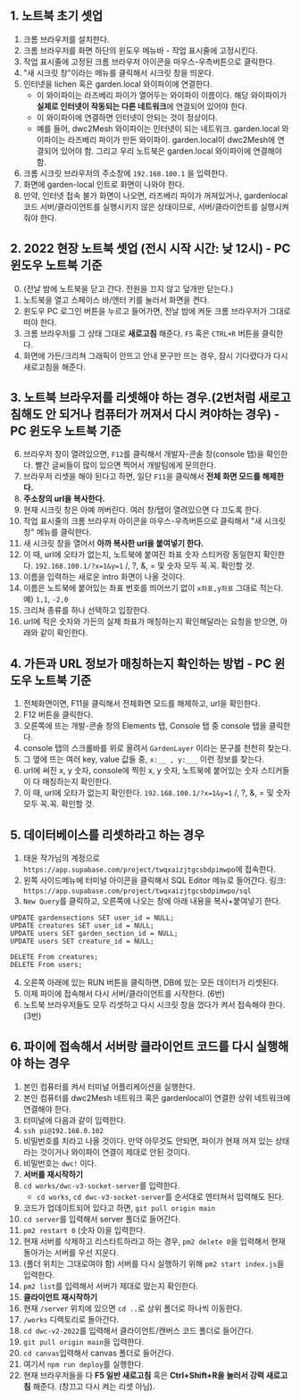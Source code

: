 ## 1. 노트북 초기 셋업
1. 크롬 브라우저를 설치한다. 
2. 크롬 브라우저를 화면 하단의 윈도우 메뉴바 - 작업 표시줄에 고정시킨다. 
4. 작업 표시줄에 고정된 크롬 브라우저 아이콘을 마우스-우측버튼으로 클릭한다. 
5. "새 시크릿 창"이라는 메뉴를 클릭해서 시크릿 창을 띄운다. 
6. 인터넷을 lichen 혹은 garden.local 와이파이에 연결한다. 
    - 이 와이파이는 라즈베리 파이가 열어두는 와이파이 이름이다. 해당 와이파이가 **실제로 인터넷이 작동되는 다른 네트워크**에 연결되어 있어야 한다.
    - 이 와이파이에 연결하면 인터넷이 안되는 것이 정상이다.
    - 예를 들어, dwc2Mesh 와이파이는 인터넷이 되는 네트워크. garden.local 와이파이는 라즈베리 파이가 만든 와이파이. garden.local이 dwc2Mesh에 연결되어 있어야 함. 그리고 우리 노트북은 garden.local 와이파이에 연결해야 함.
7. 크롬 시크릿 브라우저의 주소창에 `192.168.100.1` 을 입력한다. 
8. 화면에 garden-local 인트로 화면이 나와야 한다. 
9. 만약, 인터넷 접속 불가 화면이 나오면, 라즈베리 파이가 꺼져있거나, gardenlocal 코드 서버/클라이언트를 실행시키지 않은 상태이므로, 서버/클라이언트를 실행시켜줘야 한다.

## 2. 2022 현장 노트북 셋업 (전시 시작 시간: 낮 12시) - PC 윈도우 노트북 기준
0. (전날 밤에 노트북을 닫고 간다. 전원을 끄지 않고 덮개만 닫는다.)
1. 노트북을 열고 스페이스 바/엔터 키를 눌러서 화면을 켠다.
2. 윈도우 PC 로그인 버튼을 누르고 들어가면, 전날 밤에 켜둔 크롬 브라우저가 그대로 떠야 한다. 
3. 크롬 브라우저를 그 상태 그대로 **새로고침** 해준다. `F5` 혹은 `CTRL+R` 버튼을 클릭한다.
4. 화면에 가든/크리쳐 그래픽이 안뜨고 안내 문구만 뜨는 경우, 잠시 기다렸다가 다시 새로고침을 해준다. 

## 3. 노트북 브라우저를 리셋해야 하는 경우.(2번처럼 새로고침해도 안 되거나 컴퓨터가 꺼져서 다시 켜야하는 경우) - PC 윈도우 노트북 기준
6. 브라우저 창이 열려있으면, `F12`를 클릭해서 개발자-콘솔 창(console 탭)을 확인한다. 빨간 글씨들이 많이 있으면 찍어서 개발팀에게 문의한다. 
7. 브라우저 리셋을 해야 된다고 하면, 일단 `F11`을 클릭해서 **전체 화면 모드를 해제한다.**
8. **주소창의 url을 복사한다.**
9. 현재 시크릿 창은 아예 꺼버린다. 여러 창/탭이 열려있으면 다 끄도록 한다. 
10. 작업 표시줄의 크롬 브라우저 아이콘을 마우스-우측버튼으로 클릭해서 "새 시크릿 창" 메뉴를 클릭한다.
11. 새 시크릿 창을 열어서 **아까 복사한 url을 붙여넣기 한다.**
12. 이 때, url에 오타가 없는지, 노트북에 붙여진 좌표 숫자 스티커랑 동일한지 확인한다. `192.168.100.1/?x=1&y=1` /, ?, &, = 및 숫자 모두 꼭.꼭. 확인할 것. 
13. 이름을 입력하는 새로운 intro 화면이 나올 것이다. 
14. 이름은 노트북에 붙어있는 좌표 번호를 띄어쓰기 없이 `x좌표,y좌표` 그대로 적는다. 예) `1,1`, `-2,0`
15. 크리쳐 종류를 하나 선택하고 입장한다.
16. url에 적은 숫자와 가든의 실제 좌표가 매칭하는지 확인해달라는 요청을 받으면, 아래와 같이 확인한다.

## 4. 가든과 URL 정보가 매칭하는지 확인하는 방법 - PC 윈도우 노트북 기준
1. 전체화면이면, F11을 클릭해서 전체화면 모드를 해제하고, url을 확인한다. 
2. F12 버튼을 클릭한다.
3. 오른쪽에 뜨는 개발-콘솔 창의 Elements 탭, Console 탭 중 console 탭을 클릭한다.
4. console 탭의 스크롤바를 위로 올려서 `GardenLayer` 이라는 문구를 천천히 찾는다.
5. 그 옆에 뜨는 여러 key, value 값들 중, `x:__ , y:___` 이런 정보를 찾는다.
6. url에 써진 x, y 숫자, console에 찍힌 x, y 숫자, 노트북에 붙어있는 숫자 스티커들이 다 매칭하는지 확인한다.
7. 이 때, url에 오타가 없는지 확인한다. `192.168.100.1/?x=1&y=1` /, ?, &, = 및 숫자 모두 꼭.꼭. 확인할 것. 

## 5. 데이터베이스를 리셋하라고 하는 경우
1. 태윤 작가님의 계정으로 `https://app.supabase.com/project/twqxaizjtgcsbdpimwpo`에 접속한다.
2. 왼쪽 사이드메뉴에 터미널 아이콘을 클릭해서 SQL Editor 메뉴로 들어간다. 링크: `https://app.supabase.com/project/twqxaizjtgcsbdpimwpo/sql`
3. `New Query`를 클릭하고, 오른쪽에 나오는 창에 아래 내용을 복사+붙여넣기 한다.
```
UPDATE gardensections SET user_id = NULL;
UPDATE creatures SET user_id = NULL;
UPDATE users SET garden_section_id = NULL;
UPDATE users SET creature_id = NULL;

DELETE From creatures;
DELETE From users;
```
4. 오른쪽 아래에 있는 RUN 버튼을 클릭하면, DB에 있는 모든 데이터가 리셋된다. 
5. 이제 파이에 접속해서 다시 서버/클라이언트를 시작한다. (6번)
6. 노트북 브라우저들도 모두 리셋하고 다시 시크릿 창을 껐다가 켜서 접속해야 한다. (3번)

## 6. 파이에 접속해서 서버랑 클라이언트 코드를 다시 실행해야 하는 경우
1. 본인 컴퓨터를 켜서 터미널 어플리케이션을 실행한다.
2. 본인 컴퓨터를 dwc2Mesh 네트워크 혹은 gardenlocal이 연결한 상위 네트워크에 연결해야 한다. 
3. 터미널에 다음과 같이 입력한다.
4. `ssh pi@192.168.0.102` 
5. 비밀번호를 치라고 나올 것이다. 만약 아무것도 안되면, 파이가 현재 꺼져 있는 상태라는 것이거나 와이파이 연결이 제대로 안된 것이다. 
6. 비밀번호는 `dwc!` 이다. 
7. **서버를 재시작하기**
8. `cd works/dwc-v3-socket-server`를 입력한다. 
    - `cd works`, `cd dwc-v3-socket-server`를 순서대로 엔터쳐서 입력해도 된다. 
9. 코드가 업데이트되어 있다고 하면, `git pull origin main`
10. `cd server`를 입력해서 server 폴더로 들어간다. 
11. `pm2 restart 0` (숫자 0)을 입력한다. 
12. 현재 서버를 삭제하고 리스타트하라고 하는 경우, `pm2 delete 0`을 입력해서 현재 돌아가는 서버를 우선 지운다. 
13. (폴더 위치는 그대로여야 함) 서버를 다시 실행하기 위해 `pm2 start index.js`을 입력한다. 
14. `pm2 list`를 입력해서 서버가 제대로 떴는지 확인한다. 
15. **클라이언트 재시작하기**
16. 현재 `/server` 위치에 있으면 `cd ..`로 상위 폴더로 하나씩 이동한다. 
17. `/works` 디렉토리로 돌아간다. 
18. `cd dwc-v2-2022`를 입력해서 클라이언트/캔버스 코드 폴더로 들어간다. 
19. `git pull origin main`을 입력한다.
20. `cd canvas`입력해서 canvas 폴더로 들어간다. 
21. 여기서 `npm run deploy`를 실행한다. 
22. 현재 브라우저들을 다 **F5 일반 새로고침** 혹은 **Ctrl+Shift+R을 눌러서 강력 새로고침** 해준다. (창끄고 다시 켜는 리셋 아님).
